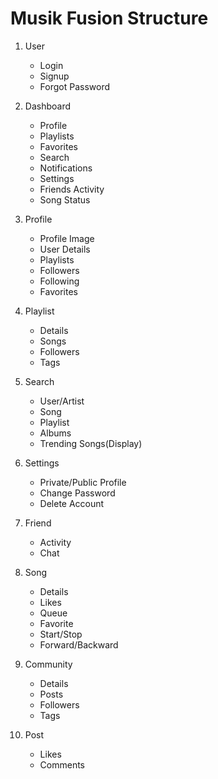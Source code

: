 # Musik Fusion Structure

1. User   
    - Login   
    - Signup   
    - Forgot Password    

2. Dashboard   
    - Profile   
    - Playlists   
    - Favorites   
    - Search   
    - Notifications   
    - Settings   
    - Friends Activity   
    - Song Status   

3. Profile   
    - Profile Image   
    - User Details   
    - Playlists   
    - Followers   
    - Following   
    - Favorites   

4. Playlist   
    - Details   
    - Songs   
    - Followers   
    - Tags   

5. Search   
    - User/Artist   
    - Song   
    - Playlist   
    - Albums   
    - Trending Songs(Display)   

6. Settings   
    - Private/Public Profile     
    - Change Password   
    - Delete Account   

7. Friend   
    - Activity   
    - Chat   

8. Song   
    - Details   
    - Likes   
    - Queue   
    - Favorite   
    - Start/Stop   
    - Forward/Backward   

9. Community   
    - Details   
    - Posts   
    - Followers   
    - Tags   

10. Post   
    - Likes   
    - Comments   
